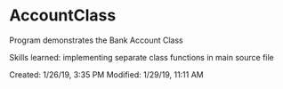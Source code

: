# AccountClass
Program demonstrates the Bank Account Class


Skills learned: 
implementing separate class functions in main source file 

Created: 1/26/19, 3:35 PM
Modified: 1/29/19, 11:11 AM
